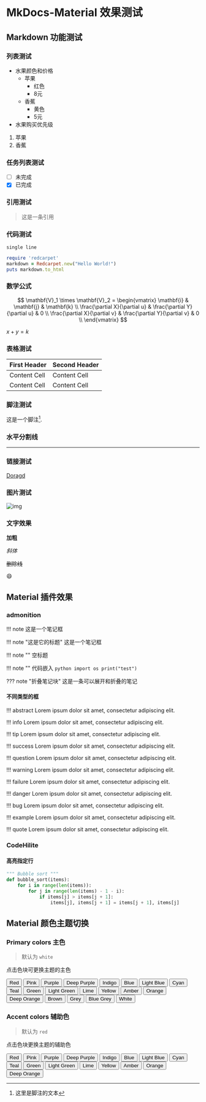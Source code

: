 # MkDocs-Material 效果测试

## Markdown 功能测试

### 列表测试
* 水果颜色和价格
  * 苹果
    * 红色
    * 8元
  * 香蕉
    * 黄色
    * 5元
* 水果购买优先级
1. 苹果
2. 香蕉

### 任务列表测试
- [ ] 未完成
- [x] 已完成

### 引用测试
> 这是一条引用
> 
### 代码测试

`single line`

```ruby
require 'redcarpet'
markdown = Redcarpet.new("Hello World!")
puts markdown.to_html
```
### 数学公式
$$
\mathbf{V}_1 \times \mathbf{V}_2 =  \begin{vmatrix}
\mathbf{i} & \mathbf{j} & \mathbf{k} \\
\frac{\partial X}{\partial u} &  \frac{\partial Y}{\partial u} & 0 \\
\frac{\partial X}{\partial v} &  \frac{\partial Y}{\partial v} & 0 \\
\end{vmatrix}
$$

$x+y=k$

### 表格测试
| First Header  | Second Header |
| ------------- | ------------- |
| Content Cell  | Content Cell  |
| Content Cell  | Content Cell  |

### 脚注测试
这是一个脚注[^footnote].
[^footnote]: 这里是脚注的文本

### 水平分割线
-----

### 链接测试
[Doragd](https://github.com/doragd)

### 图片测试
![img](https://www.baidu.com/img/baidu_jgylogo3.gif)

### 文字效果
**加粗**

*斜体*

~~删除线~~

:smile:


## Material 插件效果
### admonition

!!! note
    这是一个笔记框

!!! note "这是它的标题"
    这是一个笔记框

!!! note ""
    空标题

!!! note ""
    代码嵌入
    ```python
    import os
    print("test")
    ```

??? note "折叠笔记块"
    这是一条可以展开和折叠的笔记

#### 不同类型的框
!!! abstract
    Lorem ipsum dolor sit amet, consectetur adipiscing elit.

!!! info
    Lorem ipsum dolor sit amet, consectetur adipiscing elit.

!!! tip
    Lorem ipsum dolor sit amet, consectetur adipiscing elit.

!!! success
    Lorem ipsum dolor sit amet, consectetur adipiscing elit.

!!! question
    Lorem ipsum dolor sit amet, consectetur adipiscing elit.

!!! warning
    Lorem ipsum dolor sit amet, consectetur adipiscing elit.

!!! failure
    Lorem ipsum dolor sit amet, consectetur adipiscing elit.

!!! danger
    Lorem ipsum dolor sit amet, consectetur adipiscing elit.

!!! bug
    Lorem ipsum dolor sit amet, consectetur adipiscing elit. 
  
!!! example
    Lorem ipsum dolor sit amet, consectetur adipiscing elit.

!!! quote
    Lorem ipsum dolor sit amet, consectetur adipiscing elit. 

### CodeHilite
#### 高亮指定行
``` python hl_lines="3 4"
""" Bubble sort """
def bubble_sort(items):
    for i in range(len(items)):
        for j in range(len(items) - 1 - i):
            if items[j] > items[j + 1]:
                items[j], items[j + 1] = items[j + 1], items[j]
```






        
## Material 颜色主题切换

### Primary colors 主色

> 默认为 `white` 

点击色块可更换主题的主色

<div id="color-button">
<button data-md-color-primary="red">Red</button>
<button data-md-color-primary="pink">Pink</button>
<button data-md-color-primary="purple">Purple</button>
<button data-md-color-primary="deep-purple">Deep Purple</button>
<button data-md-color-primary="indigo">Indigo</button>
<button data-md-color-primary="blue">Blue</button>
<button data-md-color-primary="light-blue">Light Blue</button>
<button data-md-color-primary="cyan">Cyan</button>
<button data-md-color-primary="teal">Teal</button>
<button data-md-color-primary="green">Green</button>
<button data-md-color-primary="light-green">Light Green</button>
<button data-md-color-primary="lime">Lime</button>
<button data-md-color-primary="yellow">Yellow</button>
<button data-md-color-primary="amber">Amber</button>
<button data-md-color-primary="orange">Orange</button>
<button data-md-color-primary="deep-orange">Deep Orange</button>
<button data-md-color-primary="brown">Brown</button>
<button data-md-color-primary="grey">Grey</button>
<button data-md-color-primary="blue-grey">Blue Grey</button>
<button data-md-color-primary="white">White</button>
</div>

<script>
  var buttons = document.querySelectorAll("button[data-md-color-primary]");
  Array.prototype.forEach.call(buttons, function(button) {
    button.addEventListener("click", function() {
      document.body.dataset.mdColorPrimary = this.dataset.mdColorPrimary;
      localStorage.setItem("data-md-color-primary",this.dataset.mdColorPrimary);
    })
  })
</script>

### Accent colors 辅助色

> 默认为 `red` 

点击色块更换主题的辅助色

<div id="color-button">
<button data-md-color-accent="red">Red</button>
<button data-md-color-accent="pink">Pink</button>
<button data-md-color-accent="purple">Purple</button>
<button data-md-color-accent="deep-purple">Deep Purple</button>
<button data-md-color-accent="indigo">Indigo</button>
<button data-md-color-accent="blue">Blue</button>
<button data-md-color-accent="light-blue">Light Blue</button>
<button data-md-color-accent="cyan">Cyan</button>
<button data-md-color-accent="teal">Teal</button>
<button data-md-color-accent="green">Green</button>
<button data-md-color-accent="light-green">Light Green</button>
<button data-md-color-accent="lime">Lime</button>
<button data-md-color-accent="yellow">Yellow</button>
<button data-md-color-accent="amber">Amber</button>
<button data-md-color-accent="orange">Orange</button>
<button data-md-color-accent="deep-orange">Deep Orange</button>
</div>

<script>
  var buttons = document.querySelectorAll("button[data-md-color-accent]");
  Array.prototype.forEach.call(buttons, function(button) {
    button.addEventListener("click", function() {
      document.body.dataset.mdColorAccent = this.dataset.mdColorAccent;
      localStorage.setItem("data-md-color-accent",this.dataset.mdColorAccent);
    })
  })

  // #758
  document.getElementsByClassName('md-nav__title')[1].click()
</script>